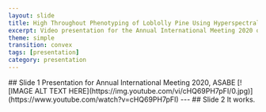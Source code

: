 ```yaml
---
layout: slide
title: High Throughout Phenotyping of Loblolly Pine Using Hyperspectral Imaging
excerpt: Video presentation for the Annual International Meeting 2020 organized by ASABE. Click for a link to play on Youtube.
theme: simple
transition: convex
tags: [presentation]
category: presentation
---
```


<section data-markdown>
## Slide 1
Presentation for Annual International Meeting 2020, ASABE
[![IMAGE ALT TEXT HERE](https://img.youtube.com/vi/cHQ69PH7pFI/0.jpg)](https://www.youtube.com/watch?v=cHQ69PH7pFI)
---
## Slide 2
It works.

</section>
